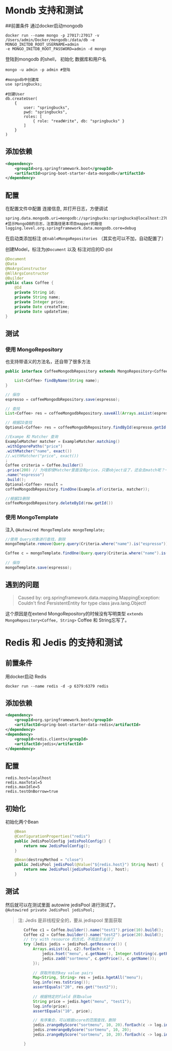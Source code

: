 # Mondb 支持和测试
##前置条件
通过docker启动mongodb
```shell
docker run --name mongo -p 27017:27017 -v /Users/admin/Docker/mongodb:/data/db -e MONGO_INITDB_ROOT_USERNAME=admin
-e MONGO_INITDB_ROOT_PASSWORD=admin -d mongo
```
登陆到mongodb 的shell， 初始化 数据库和用户名
```shell
mongo -u admin -p admin #登陆

#mongodb中创建库
use springbucks;

#创建User
db.createUser(
    {
        user: "springbucks",
        pwd: "springbucks",
        roles: [
            { role: "readWrite", db: "springbucks" }
        ]
    }
)
```
## 添加依赖
```xml
<dependency>
    <groupId>org.springframework.boot</groupId>
    <artifactId>spring-boot-starter-data-mongodb</artifactId>
</dependency>
```
## 配置
在配置文件中配置 连接信息, 并打开日志，方便调试
```properties
spring.data.mongodb.uri=mongodb://springbucks:springbucks@localhost:27017/springbucks
#显示MongoDB的日志，注意路径是本项目mapper的路径
logging.level.org.springframework.data.mongodb.core=debug
```
在启动类添加标注 `@EnableMongoRepositories` （其实也可以不加，自动配置了）

创建Model，标注为`@Document` 以及 标注对应的ID `@Id`
```java
@Document
@Data
@NoArgsConstructor
@AllArgsConstructor
@Builder
public class Coffee {
    @Id
    private String id;
    private String name;
    private Integer price;
    private Date createTime;
    private Date updateTime;
}
```

## 测试
### 使用 MongoRepository
也支持带语义的方法名，还自带了很多方法
```java
public interface CoffeeMongodbRepository extends MongoRepository<Coffee, String> {

    List<Coffee> findByName(String name);
}
```
```java
// 保存
espresso = coffeeMongodbRepository.save(espresso);

// 查找
List<Coffee> res = coffeeMongodbRepository.saveAll(Arrays.asList(espresso, latte));

// 根据ID查找
Optional<Coffee> res = coffeeMongodbRepository.findById(espresso.getId());

//Exampe 和 Matcher 查询
ExampleMatcher matcher = ExampleMatcher.matching()
.withIgnorePaths("price")
.withMatcher("name", exact())
//.withMatcher("price", exact())
;
Coffee criteria = Coffee.builder()
.price(200) // 为啥即使Matcher里面没有price，只要object设了，还会去match呢？一定要显式Ignore？
.name("espresso")
.build();
Optional<Coffee> result =
coffeeMongodbRepository.findOne(Example.of(criteria, matcher));

//根据ID删除
coffeeMongodbRepository.deleteById(row.getId())
```
### 使用 MongoTemplate
注入 `@Autowired MongoTemplate mongoTemplate;`

```java
//使用 Query对象进行查找，删除
mongoTemplate.remove(Query.query(Criteria.where("name").is("espresso")), Coffee.class);

Coffee c = mongoTemplate.findOne(Query.query(Criteria.where("name").is("espresso")), Coffee.class);
        
// 保存
mongoTemplate.save(espresso); 
```

## 遇到的问题
>Caused by: org.springframework.data.mapping.MappingException: Couldn't find PersistentEntity for type class java.lang.Object!

这个原因是在extend MongoRepository的时候没有写明类型 `extends MongoRepository<Coffee, String>` Coffee 和 String忘写了。


# Redis 和 Jedis 的支持和测试

## 前置条件
用docker启动 Redis
```shell
docker run --name redis -d -p 6379:6379 redis
```

## 添加依赖
```xml
<dependency>
    <groupId>org.springframework.boot</groupId>
    <artifactId>spring-boot-starter-data-redis</artifactId>
</dependency>
<dependency>
    <groupId>redis.clients</groupId>
    <artifactId>jedis</artifactId>
</dependency>
```

## 配置
```properties
redis.host=localhost
redis.maxTotal=5
redis.maxIdle=5
redis.testOnBorrow=true
```
## 初始化
初始化两个Bean
```java
	@Bean
	@ConfigurationProperties("redis")
	public JedisPoolConfig jedisPoolConfig() {
		return new JedisPoolConfig();
	}

	@Bean(destroyMethod = "close")
	public JedisPool jedisPool(@Value("${redis.host}") String host) {
		return new JedisPool(jedisPoolConfig(), host);
	}
```

## 测试
然后就可以在测试里面 autowire jedisPool 进行测试了。  
`@Autowired private JedisPool jedisPool;`
>注: Jedis 是非线程安全的，要从 jedispool 里面获取

```java
        Coffee c1 = Coffee.builder().name("test1").price(10).build();
        Coffee c2 = Coffee.builder().name("test2").price(20).build();
        // try with resource 的方式，不用显示关闭了
        try (Jedis jedis = jedisPool.getResource()) {
            Arrays.asList(c1, c2).forEach(c -> {
                jedis.hset("menu", c.getName(), Integer.toString(c.getPrice()));
                jedis.zadd("sortmenu", c.getPrice(), c.getName());
            });
            
            // 获取所有的key value pairs
            Map<String, String> res = jedis.hgetAll("menu");
            log.info(res.toString());
            assertEquals("20", res.get("test2"));
            
            // 根据特定的field 获取value
            String price = jedis.hget("menu", "test1");
            log.info(price);
            assertEquals("10", price);

            // 有序集合，可以根据score的范围查找，删除
            jedis.zrangeByScore("sortmenu", 10, 20).forEach(c -> log.info(c));
            jedis.zremrangeByScore("sortmenu", 10, 20);
            jedis.zrangeByScore("sortmenu", 10, 20).forEach(c -> log.info(c));

        }
```
